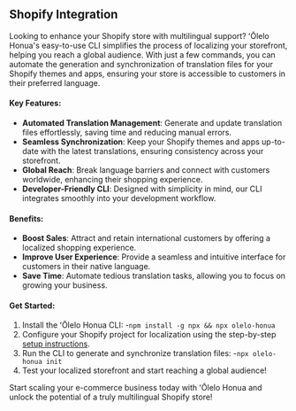 ## Shopify Integration

Looking to enhance your Shopify store with multilingual support? ʻŌlelo Honua's easy-to-use CLI simplifies the process of localizing your storefront, helping you reach a global audience. With just a few commands, you can automate the generation and synchronization of translation files for your Shopify themes and apps, ensuring your store is accessible to customers in their preferred language.

#### Key Features:
- **Automated Translation Management**: Generate and update translation files effortlessly, saving time and reducing manual errors.
- **Seamless Synchronization**: Keep your Shopify themes and apps up-to-date with the latest translations, ensuring consistency across your storefront.
- **Global Reach**: Break language barriers and connect with customers worldwide, enhancing their shopping experience.
- **Developer-Friendly CLI**: Designed with simplicity in mind, our CLI integrates smoothly into your development workflow.

#### Benefits:
- **Boost Sales**: Attract and retain international customers by offering a localized shopping experience.
- **Improve User Experience**: Provide a seamless and intuitive interface for customers in their native language.
- **Save Time**: Automate tedious translation tasks, allowing you to focus on growing your business.

#### Get Started:
1. Install the ʻŌlelo Honua CLI:
    -`npm install -g npx && npx olelo-honua`
2. Configure your Shopify project for localization using the step-by-step [setup instructions](https://shopify.dev/docs/storefronts/themes/architecture/locales).
3. Run the CLI to generate and synchronize translation files:
    -`npx olelo-honua init`
4. Test your localized storefront and start reaching a global audience!

Start scaling your e-commerce business today with ʻŌlelo Honua and unlock the potential of a truly multilingual Shopify store!  